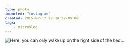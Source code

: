 ```yaml
---
type: photo
imported: "instagram"
created: 2015-07-17 22:19:38-08:00
tags:
    - microblog
---
```

![Here, you can only wake up on the right side of the bed...](/media/images/photos/2015/07/75ac3f1291bca488343617df29afda0e.jpg)

